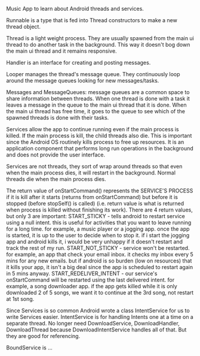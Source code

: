 Music App to learn about Android threads and services.

Runnable is a type that is fed into Thread constructors to make a new thread object.

Thread is a light weight process. They are usually spawned from the main ui thread to do another task in the background. This way it doesn't bog down the main ui thread and it remains responsive.

Handler is an interface for creating and posting messages. 

Looper manages the thread's message queue. They continuously loop around the message queues looking for new messages/tasks.

Messages and MessageQueues:
message queues are a common space to share information between threads. When one thread is done with a task it leaves a message in the queue to the main ui thread that it is done. When the main ui thread has free time, it goes to the queue to see which of the spawned threads is done with their tasks.

Services allow the app to continue running even if the main process is killed. If the main process is kill, the child threads also die. This is important since the Android OS routinely kills process to free up resources. It is an application component that performs long run operations in the background and does not provide the user interface.

Services are not threads, they sort of wrap around threads so that even when the main process dies, it will restart in the background. Normal threads die when the main process dies.

The return value of onStartCommand() represents the SERVICE'S PROCESS if it is kill after it starts (returns from onStartCommand) but before it is stopped (before stopSelf() is called) (i.e. return value is what is returned when process is killed without finishing its work).
There are 4 return values, but only 3 are important:
START_STICKY - tells android to restart service using a null intent. this is useful for activities that you want to leave running for a long time. for example, a music player or a jogging app. once the app is started, it is up to the user to decide when to stop it. if i start the jogging app and android kills it, i would be very unhappy if it doesn't restart and track the rest of my run.
START_NOT_STICKY - service won't be restarted. for example, an app that check your email inbox. it checks my inbox every 5 mins for any new emails. but if android is so burden (low on resources) that it kills your app, it isn't a big deal since the app is scheduled to restart again in 5 mins anyway.
START_REDELIVER_INTENT - our service's onStartCommand will be restarted using the last delivered intent. for example, a song downloader app. if the app gets killed while it is only downloaded 2 of 5 songs, we want it to continue at the 3rd song, not restart at 1st song.

Since Services is so common Android wrote a class IntentService for us to write Services easier.
IntentService is for handling Intents one at a time on a separate thread.
No longer need DownloadService, DownloadHandler, DownloadThread because DownloadIntentService handles all of that. But they are good for referencing.

BoundService is ...
